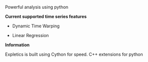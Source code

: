 Powerful analysis using python

**Current supported time series features**

* Dynamic Time Warping

* Linear Regression

**Information**

Expletics is built using Cython for speed.
C++ extensions for python
